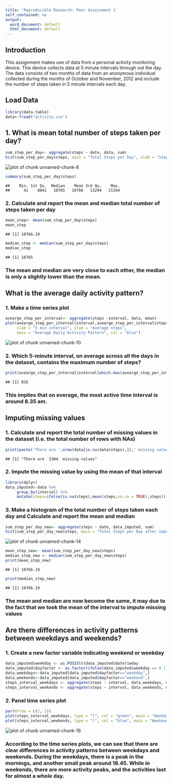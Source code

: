 ```yaml
---
title: 'Reproducible Research: Peer Assessment 1'
self_contained: no
output:
  word_document: default
  html_document: default
---
```




## Introduction
This assignment makes use of data from a personal activity monitoring device. This device collects data at 5 minute intervals through out the day. The data consists of two months of data from an anonymous individual collected during the months of October and November, 2012 and include the number of steps taken in 5 minute intervals each day.


## Load Data

```r
library(data.table)
data<-fread("activity.csv")
```

## 1. What is mean total number of steps taken per day?

```r
sum_step_per_day<- aggregate(steps ~ date, data, sum)
hist(sum_step_per_day$steps, main = "Total Steps per Day", xlab = "Steps", col = "green", breaks = 20)
```

![plot of chunk unnamed-chunk-8](figure/unnamed-chunk-8-1.png)

```r
summary(sum_step_per_day$steps)
```

```
##    Min. 1st Qu.  Median    Mean 3rd Qu.    Max. 
##      41    8841   10765   10766   13294   21194
```

### 2. Calculate and report the mean and median total number of steps taken per day

```r
mean_step<- mean(sum_step_per_day$steps)
mean_step
```

```
## [1] 10766.19
```

```r
median_step <- median(sum_step_per_day$steps)
median_step
```

```
## [1] 10765
```
### The mean and median are very close to each other, the median is only a slightly lower than the mean.

## What is the average daily activity pattern?
### 1. Make a time series plot 

```r
avearge_step_per_interval<- aggregate(steps ~interval, data, mean)
plot(avearge_step_per_interval$interval,avearge_step_per_interval$steps,type='l',
     xlab = "5 min interval", ylab = "Average steps", 
     main = "Average Daily Activity Pattern", col = "blue")
```

![plot of chunk unnamed-chunk-10](figure/unnamed-chunk-10-1.png)

### 2. Which 5-minute interval, on average across all the days in the dataset, contains the maximum number of steps?

```r
print(avearge_step_per_interval$interval[which.max(avearge_step_per_interval$steps)])
```

```
## [1] 835
```
### This implies that on everage, the most active time interval is around 8.35 am.


## Imputing missing values
### 1. Calculate and report the total number of missing values in the dataset (i.e. the total number of rows with NAs)

```r
print(paste('There are ',nrow(data[is.na(data$steps),]),' missing values'))
```

```
## [1] "There are  2304  missing values"
```

### 2. Impute the missing value by using the mean of that interval

```r
library(dplyr)
data_imputed<-data %>% 
     group_by(interval) %>% 
     mutate(steps=ifelse(is.na(steps),mean(steps,na.rm = TRUE),steps))
```

### 3. Make a histogram of the total number of steps taken each day and Calculate and report the mean and median 

```r
sum_step_per_day_new<- aggregate(steps ~ date, data_imputed, sum)
hist(sum_step_per_day_new$steps, main = "Total Steps per Day after imputation", xlab = "Steps", col = "green", breaks = 20)
```

![plot of chunk unnamed-chunk-14](figure/unnamed-chunk-14-1.png)

```r
mean_step_new<- mean(sum_step_per_day_new$steps)
median_step_new <- median(sum_step_per_day_new$steps)
print(mean_step_new)
```

```
## [1] 10766.19
```

```r
print(median_step_new)
```

```
## [1] 10766.19
```
### The mean and median are now become the same, it may due to the fact that we took the mean of the interval to impute missing values

## Are there differences in activity patterns between weekdays and weekends?
### 1. Create a new factor variable indicating weekend or weekday

```r
data_imputed$weekday <- as.POSIXlt(data_imputed$date)$wday
data_imputed$dayfactor <- as.factor(ifelse(data_imputed$weekday == 0 | data_imputed$weekday == 6, "weekend", "weekday"))
data_weekdays<-data_imputed[data_imputed$dayfactor=="weekday",]
data_weekends<-data_imputed[data_imputed$dayfactor=="weekend",]
steps_interval_weekdays <- aggregate(steps ~ interval, data_weekdays, mean)
steps_interval_weekends <- aggregate(steps ~ interval, data_weekends, mean)
```

### 2. Panel time series plot 

```r
par(mfrow = c(2, 1))
plot(steps_interval_weekdays, type = "l", col = "green", main = "Weekdays")
plot(steps_interval_weekends, type = "l", col = "blue", main = "Weekends") 
```

![plot of chunk unnamed-chunk-16](figure/unnamed-chunk-16-1.png)
### According to the time series plots, we can see that there are clear differences in activity patterns between weekdays and weekends. During the weekdays, there is a peak in the mornings, and another small peak around 18.45. While in weekends, there are more activity peaks, and the activities last for almost a whole day.
